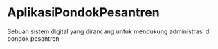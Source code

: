 # AplikasiPondokPesantren
Sebuah sistem digital yang dirancang untuk mendukung administrasi di pondok pesantren
